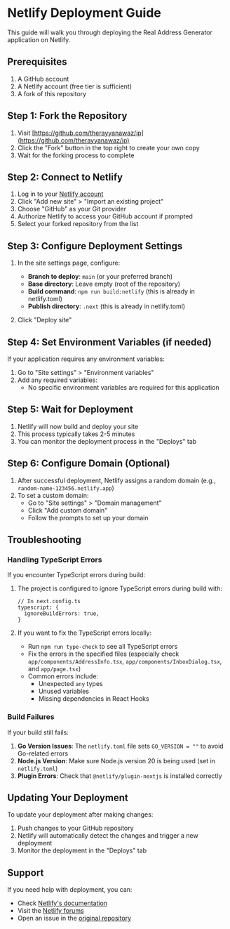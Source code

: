 # Netlify Deployment Guide

This guide will walk you through deploying the Real Address Generator application on Netlify.

## Prerequisites

1. A GitHub account
2. A Netlify account (free tier is sufficient)
3. A fork of this repository

## Step 1: Fork the Repository

1. Visit [https://github.com/therayyanawaz/ip](https://github.com/therayyanawaz/ip)
2. Click the "Fork" button in the top right to create your own copy
3. Wait for the forking process to complete

## Step 2: Connect to Netlify

1. Log in to your [Netlify account](https://app.netlify.com/)
2. Click "Add new site" > "Import an existing project"
3. Choose "GitHub" as your Git provider
4. Authorize Netlify to access your GitHub account if prompted
5. Select your forked repository from the list

## Step 3: Configure Deployment Settings

1. In the site settings page, configure:
   - **Branch to deploy**: `main` (or your preferred branch)
   - **Base directory**: Leave empty (root of the repository)
   - **Build command**: `npm run build:netlify` (this is already in netlify.toml)
   - **Publish directory**: `.next` (this is already in netlify.toml)

2. Click "Deploy site"

## Step 4: Set Environment Variables (if needed)

If your application requires any environment variables:

1. Go to "Site settings" > "Environment variables"
2. Add any required variables:
   - No specific environment variables are required for this application

## Step 5: Wait for Deployment

1. Netlify will now build and deploy your site
2. This process typically takes 2-5 minutes
3. You can monitor the deployment process in the "Deploys" tab

## Step 6: Configure Domain (Optional)

1. After successful deployment, Netlify assigns a random domain (e.g., `random-name-123456.netlify.app`)
2. To set a custom domain:
   - Go to "Site settings" > "Domain management"
   - Click "Add custom domain"
   - Follow the prompts to set up your domain

## Troubleshooting

### Handling TypeScript Errors

If you encounter TypeScript errors during build:

1. The project is configured to ignore TypeScript errors during build with:
   ```
   // In next.config.ts
   typescript: {
     ignoreBuildErrors: true,
   }
   ```

2. If you want to fix the TypeScript errors locally:
   - Run `npm run type-check` to see all TypeScript errors
   - Fix the errors in the specified files (especially check `app/components/AddressInfo.tsx`, `app/components/InboxDialog.tsx`, and `app/page.tsx`)
   - Common errors include:
     - Unexpected `any` types
     - Unused variables
     - Missing dependencies in React Hooks

### Build Failures

If your build still fails:

1. **Go Version Issues**: The `netlify.toml` file sets `GO_VERSION = ""` to avoid Go-related errors
2. **Node.js Version**: Make sure Node.js version 20 is being used (set in `netlify.toml`)
3. **Plugin Errors**: Check that `@netlify/plugin-nextjs` is installed correctly

## Updating Your Deployment

To update your deployment after making changes:

1. Push changes to your GitHub repository
2. Netlify will automatically detect the changes and trigger a new deployment
3. Monitor the deployment in the "Deploys" tab

## Support

If you need help with deployment, you can:
- Check [Netlify's documentation](https://docs.netlify.com/)
- Visit the [Netlify forums](https://answers.netlify.com/)
- Open an issue in the [original repository](https://github.com/therayyanawaz/ip/issues) 